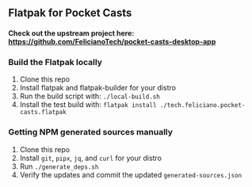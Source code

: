 ## Flatpak for Pocket Casts

#### Check out the upstream project here: https://github.com/FelicianoTech/pocket-casts-desktop-app

### Build the Flatpak locally
1. Clone this repo
2. Install flatpak and flatpak-builder for your distro
3. Run the build script with: `./local-build.sh`
4. Install the test build with: `flatpak install ./tech.feliciano.pocket-casts.flatpak`

### Getting NPM generated sources manually
1. Clone this repo
2. Install `git`, `pipx`, `jq`, and `curl` for your distro
3. Run `./generate_deps.sh`
4. Verify the updates and commit the updated `generated-sources.json`
